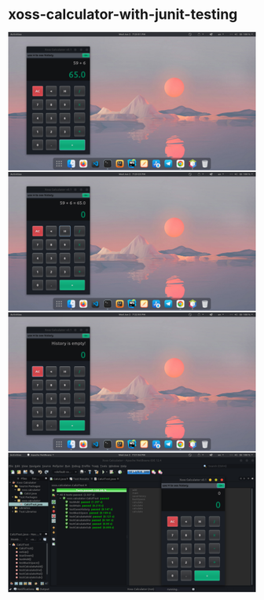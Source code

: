 # xoss-calculator-with-junit-testing
<img src="/img/Screenshot 1.png"/>
<img src="/img/Screenshot 2.png"/>
<img src="/img/Screenshot 3.png"/>
<img src="/img/TestCase.png"/>

